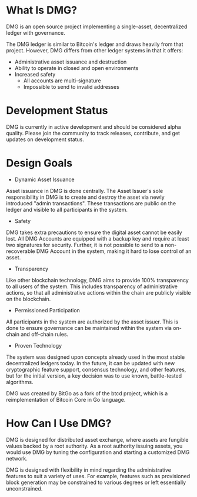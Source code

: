 # What Is DMG?

DMG is an open source project implementing a single-asset, decentralized 
ledger with governance.

The DMG ledger is similar to Bitcoin's ledger and draws heavily from that 
project.  However, DMG differs from other ledger systems in that it offers:

 * Administrative asset issuance and destruction
 * Ability to operate in closed and open environments
 * Increased safety
    * All accounts are multi-signature
    * Impossible to send to invalid addresses

# Development Status

DMG is currently in active development and should be considered alpha 
quality.  Please join the
community to track releases, contribute, and get updates on development status.

# Design Goals

* Dynamic Asset Issuance

Asset issuance in DMG is done centrally.  The Asset Issuer's sole 
responsibility in DMG is to create and destroy the asset via newly introduced 
"admin transactions".  These transactions are public on the ledger and visible 
to all participants in the system.

* Safety

DMG takes extra precautions to ensure the digital asset cannot be easily 
lost.  All DMG Accounts are
equipped with a backup key and require at least two signatures for security. 
Further, it is not possible to
send to a non-recoverable DMG Account in the system, making it hard to lose 
control of an asset.

* Transparency

Like other blockchain technology, DMG aims to provide 100% transparency to 
all users of the system.
This includes transparency of administrative actions, so that all 
administrative actions within the chain
are publicly visible on the blockchain.

* Permissioned Participation

All participants in the system are authorized by the asset issuer.  This is 
done to ensure governance
can be maintained within the system via on-chain and off-chain rules.

* Proven Technology

The system was designed upon concepts already used in the most stable 
decentralized ledgers today.
In the future, it can be updated with new cryptographic feature support, 
consensus technology, and other
features, but for the initial version, a key decision was to use known, 
battle-tested algorithms.

DMG was created by BitGo as a fork of the btcd project, which is a reimplementation of Bitcoin Core in Go language.

# How Can I Use DMG?

DMG is designed for distributed asset exchange, 
where assets are fungible values backed by a root authority. 
As a root authority issuing assets, you would use DMG by tuning 
the configuration and starting a customized DMG network.

DMG is designed with flexibility in mind regarding the 
administrative features to suit a variety of uses.  For example, features 
such as provisioned block generation may be constrained to various degrees 
or left essentially unconstrained. 
